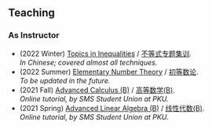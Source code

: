 ## Teaching

### As Instructor

- (2022 Winter) [Topics in Inequalities](./ineq/ineq.md) / [不等式专题集训](./ineq/ineq.md). <br/>
 _In Chinese; covered almost all techniques._
- (2022 Summer) [Elementary Number Theory](./imont/imont.md) / [初等数论](./imont/imont.md). <br/>
 _To be updated in the future._
- (2021 Fall) [Advanced Calculus (B)](./cal2021/cal2021.md) / [高等数学(B)](./cal2021/cal2021.md). <br/>
 _Online tutorial, by SMS Student Union at PKU._
- (2021 Spring) [Advanced Linear Algebra (B)]() / [线性代数(B)](). <br/>
 _Online tutorial, by SMS Student Union at PKU._







